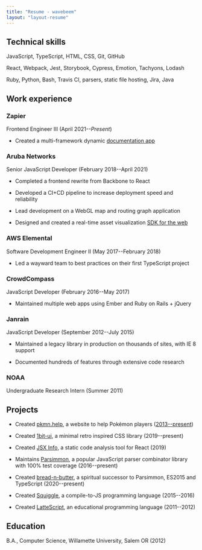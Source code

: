 ```yaml
---
title: "Resume - wavebeem"
layout: "layout-resume"
---
```


## Technical skills

JavaScript, TypeScript, HTML, CSS, Git, GitHub

React, Webpack, Jest, Storybook, Cypress, Emotion, Tachyons, Lodash

Ruby, Python, Bash, Travis CI, parsers, static file hosting, Jira, Java

## Work experience

### Zapier

Frontend Engineer III (April 2021--_Present_)

- Created a multi-framework dynamic [documentation app](https://zapier.com/partner/embed/app-directory/create)

### Aruba Networks

Senior JavaScript Developer (February 2018--April 2021)

- Completed a frontend rewrite from Backbone to React

- Developed a CI+CD pipeline to increase deployment speed and reliability

- Lead development on a WebGL map and routing graph application

- Designed and created a real-time asset visualization [SDK for the web](https://github.com/arubanetworks/meridian-web-sdk/)

### AWS Elemental

Software Development Engineer II (May 2017--February 2018)

- Led a wayward team to best practices on their first TypeScript project

### CrowdCompass

JavaScript Developer (February 2016--May 2017)

- Maintained multiple web apps using Ember and Ruby on Rails + jQuery

### Janrain

JavaScript Developer (September 2012--July 2015)

- Maintained a legacy library in production on thousands of sites, with IE 8 support

- Documented hundreds of features through extensive code research

### NOAA

Undergraduate Research Intern (Summer 2011)

<!-- - Created a JavaScript weather simulation data visualizer using Google Maps -->

## Projects

- Created [pkmn.help](https://www.pkmn.help), a website to help Pokémon players ([2013--present](https://github.com/wavebeem/pkmn-type-calc))

- Created [1bit-ui](https://www.1bit-ui.com/), a minimal retro inspired CSS library (2019--present)

- Created [JSX Info](https://marketplace.visualstudio.com/items?itemName=wavebeem.vscode-jsx-info), a static code analysis tool for React (2019)

- Maintains [Parsimmon](https://github.com/jneen/parsimmon/), a popular JavaScript parser combinator library with 100% test coverage (2016--present)

- Created [bread-n-butter](https://bnb-wavebeem.netlify.app/), a spiritual successor to Parsimmon, ES2015 and TypeScript (2020--present)

- Created [Squiggle](https://www.squiggle-lang.org/), a compile-to-JS programming language (2015--2016)

<!-- - Created [Screenhive](https://github.com/wavebeem/screenhive), an Electron app for organizing Steam screenshots (2016) -->

<!-- - Co-developed [Algebra Card Clutter](https://www.usatoday.com/story/tech/2013/01/21/algebra-apps-help-kids/1852187/), an educational iPad math game ([2012](https://ipadapptivities.blogspot.com/2012/08/algebra-card-clutter.html)) -->

- Created [LatteScript](https://lattescript.netlify.app), an educational programming language (2011--2012)

<!-- - Created a new tab bar style for [iTerm](https://iterm2.com/) ([2014](https://github.com/gnachman/iTerm2/pull/185)) -->

<!-- https://apps.apple.com/us/app/algebra-card-clutter/id549330499 -->

## Education

B.A., Computer Science, Willamette University, Salem OR (2012)
